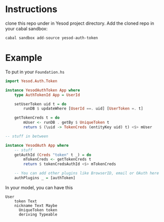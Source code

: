# Instructions

clone this repo under in Yesod project directory. Add the cloned repo in your cabal sandbox:

`cabal sandbox add-source yesod-auth-token`

# Example

To put in your `Foundation.hs`

```haskell
import Yesod.Auth.Token

instance YesodAuthToken App where
    type AuthTokenId App = UserId

    setUserToken uid t = do
        runDB $ updateWhere [UserId ==. uid] [UserToken =. t]

    getTokenCreds t = do
        mUser <- runDB . getBy $ UniqueToken t
        return $ (\uid -> TokenCreds (entityKey uid) t) <$> mUser

-- stuff in between

instance YesodAuth App where
    -- stuff
    getAuthId (Creds "token" t _) = do
        mTokenCreds <- getTokenCreds t
        return $ tokenCredsAuthId <$> mTokenCreds

    -- You can add other plugins like BrowserID, email or OAuth here
    authPlugins _ = [authToken]
```

In your model, you can have this

```
User
    token Text
    nickname Text Maybe
      UniqueToken token
      deriving Typeable
```
